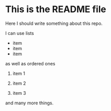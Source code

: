 # This is the README file
Here I should write something about this repo.

I can use lists
- item
- item
- item

as well as ordered ones

1. item 1

2. item 2

3. item 3

and many more things.
